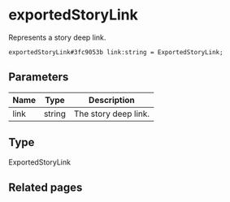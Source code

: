 # exportedStoryLink
Represents a story deep link.

```
exportedStoryLink#3fc9053b link:string = ExportedStoryLink;
```

## Parameters
| Name | Type | Description |
| ---- | :----: | ----------- |
| link | string | The story deep link. |


## Type
ExportedStoryLink

## Related pages
